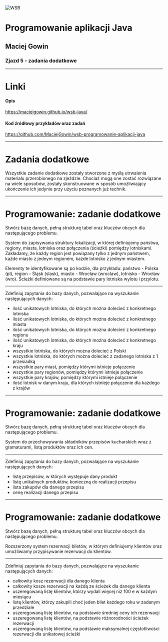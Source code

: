 ![WSB](https://maciejgowin.github.io/assets/img/wsb-merito-logo.png)

# Programowanie aplikacji Java

## Maciej Gowin

### Zjazd 5 - zadania dodatkowe

---

# Linki

#### Opis
https://maciejgowin.github.io/wsb-java/

#### Kod źródłowy przykładów oraz zadań
https://github.com/MaciejGowin/wsb-programowanie-aplikacji-java

---
# Zadania dodatkowe

Wszystkie zadanie dodatkowe zostały stworzone z myślą utrwalenia materiału przerobionego na zjeździe. Chociaż mogą one zostać rozwiązane na wiele sposobów, zostały skonstruowane w sposób umożliwiający ukończenie ich jedynie przy użyciu poznanych już technik.

---
# **Programowanie: zadanie dodatkowe**

Stwórz bazę danych, pełną strukturę tabel oraz kluczów obcych dla następującego problemu.

System do zapisywania struktury lokalizacji, w której definiujemy państwa, regiony, miasta, lotniska oraz połączenia (ścieżki) pomiędzy lotniskami.
Zakładamy, że każdy region jest powiązany tylko z jednym państwem, każde miasto z jednym regionem, każde lotnisko z jednym miastem.

Elementy te identyfikowane są po kodzie, dla przykładu: państwo - Polska (pl), region - Śląsk (slask), miasto - Wrocław (wroclaw), lotnisko - Wrocław (wro).
Ścieżki definiowane są na podstawie pary lotniska wylotu i przylotu.

---

Zdefiniuj zapytania do bazy danych, pozwalające na wyszukanie następujących danych:
- ilość unikatowych lotniska, do których można dolecieć z konkretnego lotniska
- ilość unikatowych lotniska, do których można dolecieć z konkretnego miasta
- ilość unikatowych lotniska, do których można dolecieć z konkretnego regionu
- ilość unikatowych lotniska, do których można dolecieć z konkretnego kraju
- wszystkie lotniska, do których można dolecieć z Polski
- wszystkie lotniska, do których można dolecieć z zadanego lotniska z 1 przesiadką
- wszystkie pary miast, pomiędzy którymi istnieje połączenie
- wszystkie pary regionów, pomiędzy którymi istnieje połączenie
- wszystkie pary krajów, pomiędzy którymi istnieje połączenie
- ilość lotnisk w danym kraju, dla których istnieje połączenie dla każdego z krajów

---
# **Programowanie: zadanie dodatkowe**

Stwórz bazę danych, pełną strukturę tabel oraz kluczów obcych dla następującego problemu.

System do przechowywania składników przepisów kucharskich wraz z gramaturami, listą produktów oraz ich cen.

---

Zdefiniuj zapytania do bazy danych, pozwalające na wyszukanie następujących danych:
- listę przepisów, w których występuje dany produkt
- listę unikalnych produktów, konieczną do realizacji przepisu
- lista zakupów dla danego przepisu
- cenę realizacji danego przepisu

---
# **Programowanie: zadanie dodatkowe**

Stwórz bazę danych, pełną strukturę tabel oraz kluczów obcych dla następującego problemu.

Rozszerzony system rezerwacji biletów, w którym definiujemy klientów oraz umożliwiamy przypisywanie rezerwacji do klientów.

---

Zdefiniuj zapytania do bazy danych, pozwalające na wyszukanie następujących danych:
- całkowity kosz rezerwacji dla danego klienta
- całkowity kosze rezerwacji na każdą ze ścieżek dla danego klienta
- uszeregowaną listę klientów, którzy wydali więcej niż 100 e w każdym miesiącu
- listę klientów, którzy zakupili choć jeden bilet każdego roku w zadanym przedziale
- uszeregowaną listę klientów, na podstawie średniej ceny ich rezerwacji
- uszeregowaną listę klientów, na podstawie różnorodności ścieżek rezerwacji
- uszeregowaną listę klientów, na podstawie maksymalnej częstotliwości rezerwacji dla unikatowej ścieżki
